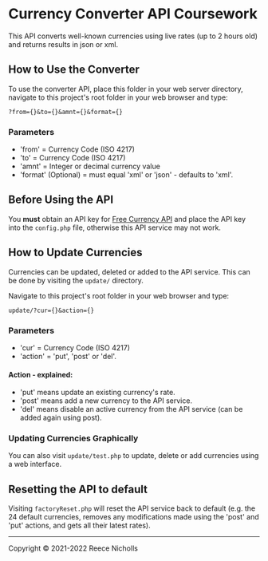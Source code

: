 # Currency Converter API Coursework

This API converts well-known currencies using live rates (up to 2 hours old) and returns results in json or xml.

## How to Use the Converter

To use the converter API, place this folder in your web server directory, navigate to this project's root folder in your web browser and type:

```
?from={}&to={}&amnt={}&format={}
```

### Parameters
- 'from' = Currency Code (ISO 4217)
- 'to' = Currency Code (ISO 4217)
- 'amnt' = Integer or decimal currency value
- 'format' (Optional) = must equal 'xml' or 'json' - defaults to 'xml'.

## Before Using the API

You **must** obtain an API key for [Free Currency API](https://freecurrencyapi.net) and place the API key into the `config.php` file, otherwise this API service may not work.

## How to Update Currencies

Currencies can be updated, deleted or added to the API service.
This can be done by visiting the `update/` directory.

Navigate to this project's root folder in your web browser and type:
```
update/?cur={}&action={}
```

### Parameters

- 'cur' = Currency Code (ISO 4217)
- 'action' = 'put', 'post' or 'del'.

#### Action - explained:

- 'put' means update an existing currency's rate.
- 'post' means add a new currency to the API service.
- 'del' means disable an active currency from the API service (can be added again using post).

### Updating Currencies Graphically

You can also visit `update/test.php` to update, delete or add currencies using a web interface.

## Resetting the API to default

Visiting `factoryReset.php` will reset the API service back to default (e.g. the 24 default currencies, removes any modifications made using the 'post' and 'put' actions, and gets all their latest rates).

---

Copyright © 2021-2022 Reece Nicholls